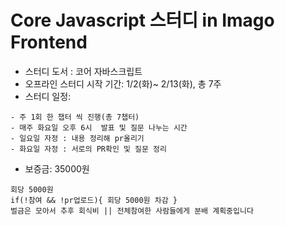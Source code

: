 # Core Javascript 스터디 in Imago Frontend

* 스터디 도서 : 코어 자바스크립트
* 오프라인 스터디 시작 기간: 1/2(화)~ 2/13(화), 총 7주
* 스터디 일정:
```
- 주 1회 한 챕터 씩 진행(총 7챕터)
- 매주 화요일 오후 6시  발표 및 질문 나누는 시간
- 일요일 자정 : 내용 정리해 pr올리기
- 화요일 자정 : 서로의 PR확인 및 질문 정리
```
* 보증금: 35000원
```
회당 5000원
if(!참여 && !pr업로드){ 회당 5000원 차감 }
벌금은 모아서 추후 회식비 || 전체참여한 사람들에게 분배 계획중입니다
```



